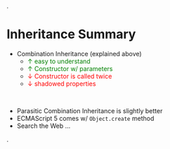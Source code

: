 .<div class="slide">

# Inheritance Summary

 * Combination Inheritance (explained above)
   * <span style="color: green">&uarr; easy to understand</span>
   * <span style="color: green">&uarr; Constructor w/ parameters</span>
   * <span style="color: red">&darr; Constructor is called twice</span>
   * <span style="color: red">&darr; shadowed properties</span>

<br/>

 * Parasitic Combination Inheritance is slightly better
 * ECMAScript 5 comes w/ `Object.create` method
 * Search the Web ...

.</div>
